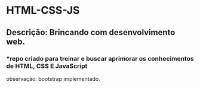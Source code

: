 # HTML-CSS-JS

## Descrição: Brincando com desenvolvimento web.

### *repo criado para treinar e buscar aprimorar os conhecimentos de HTML, CSS E JavaScript

observação: bootstrap implementado.
